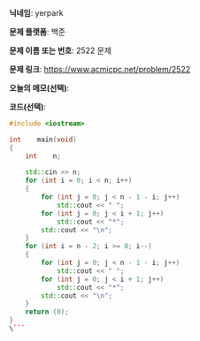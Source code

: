 **닉네임**: yerpark

**문제 플랫폼**: 백준

**문제 이름 또는 번호**: 2522  문제

**문제 링크**: https://www.acmicpc.net/problem/2522

**오늘의 메모(선택)**: 

**코드(선택)**:

```c++
#include <iostream>

int    main(void)
{
    int    n;
    
    std::cin >> n;
    for (int i = 0; i < n; i++)
    {
        for (int j = 0; j < n - 1 - i; j++)
            std::cout << " ";
        for (int j = 0; j < i + 1; j++)
            std::cout << "*";
        std::cout << "\n";
    }
    for (int i = n - 2; i >= 0; i--)
    {
        for (int j = 0; j < n - 1 - i; j++)
            std::cout << " ";
        for (int j = 0; j < i + 1; j++)
            std::cout << "*";
        std::cout << "\n";
    }
    return (0);
}
\```
